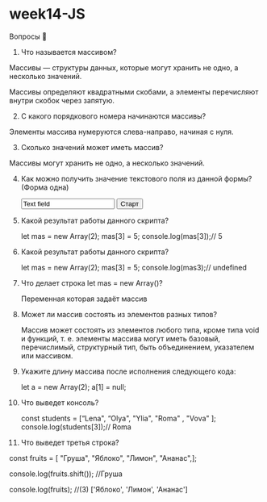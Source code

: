 # week14-JS

Вопросы 💎

1. Что называется массивом?

Массивы — структуры данных, которые могут хранить не одно, а несколько значений. 

Массивы определяют квадратными скобами, а элементы перечисляют внутри скобок через запятую.

2. С какого порядкового номера начинаются массивы?
 
 Элементы массива нумеруются слева-направо, начиная с нуля.

3. Сколько значений может иметь массив?

Массивы могут хранить не одно, а несколько значений.

4. Как можно получить значение текстового поля из данной формы? (Форма одна)
    <form action="start.php" method="post" name="fld">
    	<input type="text" name="field" value="Text field">
    	<input type="submit" value="Старт" name="btn">
    </form>
    
    
5. Какой результат работы данного скрипта?
    
 
    let mas = new Array(2);
    mas[3] = 5;
    console.log(mas[3]);// 5

    
6. Какой результат работы данного скрипта?
    
  
    let mas = new Array(2);
    mas[3] = 5;
    console.log(mas3);// undefined
  
    
7. Что делает строка let mas = new Array()?
   
   Переменная которая задаёт массив

8. Может ли массив состоять из элементов разных типов?

   Массив может состоять из элементов любого типа, кроме типа void и функций, т. е. элементы массива могут иметь базовый, перечислимый, структурный тип, быть объединением, указателем или массивом.

9. Укажите длину массива после исполнения следующего кода:
    
   
    let a = new Array(2);
    a[1] = null;
  
    
10. Что выведет консоль?
    

    const students = [“Lena", “Olya", "Ylia", "Roma" ,  "Vova" ];
    console.log(students[3]);// Roma
   
    
11. Что выведет третья строка?

 const fruits = [ "Груша", "Яблоко", "Лимон", "Ананас",];

 console.log(fruits.shift()); //Груша

 console.log(fruits); //(3) ['Яблоко', 'Лимон', 'Ананас']
